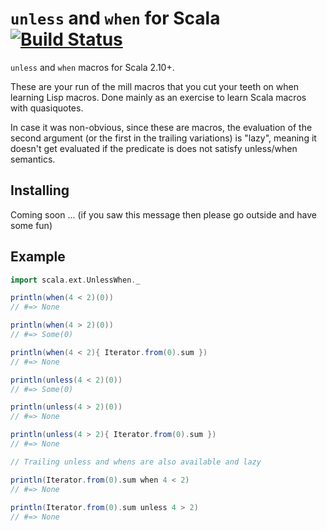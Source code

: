 # `unless` and `when` for Scala [![Build Status](https://travis-ci.org/lloydmeta/unless-when.svg?branch=master)](https://travis-ci.org/lloydmeta/unless-when)

`unless` and `when` macros for Scala 2.10+.

These are your run of the mill macros that you cut your teeth on when learning Lisp macros. Done mainly as an exercise
to learn Scala macros with quasiquotes.

In case it was non-obvious, since these are macros, the evaluation of the second argument (or the first in the trailing
variations) is "lazy", meaning it doesn't get evaluated if the predicate is does not satisfy unless/when semantics.

## Installing

Coming soon ... (if you saw this message then please go outside and have some fun)

## Example

```scala
import scala.ext.UnlessWhen._

println(when(4 < 2)(0))
// #=> None

println(when(4 > 2)(0))
// #=> Some(0)

println(when(4 < 2){ Iterator.from(0).sum })
// #=> None

println(unless(4 < 2)(0))
// #=> Some(0)

println(unless(4 > 2)(0))
// #=> None

println(unless(4 > 2){ Iterator.from(0).sum })
// #=> None

// Trailing unless and whens are also available and lazy

println(Iterator.from(0).sum when 4 < 2)
// #=> None
 
println(Iterator.from(0).sum unless 4 > 2)
// #=> None
```
